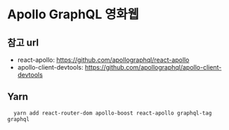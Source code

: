 # Apollo GraphQL 영화웹

## 참고 url

- react-apollo: https://github.com/apollographql/react-apollo
- apollo-client-devtools: https://github.com/apollographql/apollo-client-devtools

## Yarn

```
  yarn add react-router-dom apollo-boost react-apollo graphql-tag graphql
```
